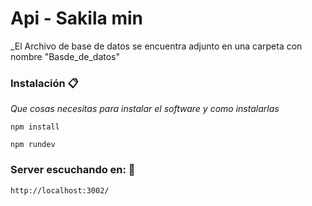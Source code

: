 # Api - Sakila min

\_El Archivo de base de datos se encuentra adjunto en una carpeta con nombre "Basde_de_datos"

### Instalación 📋

_Que cosas necesitas para instalar el software y como instalarlas_

```
npm install

```

```
npm rundev

```

### Server escuchando en: 🔧

```
http://localhost:3002/

```
